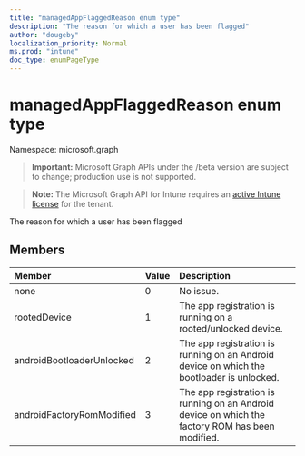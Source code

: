 ```yaml
---
title: "managedAppFlaggedReason enum type"
description: "The reason for which a user has been flagged"
author: "dougeby"
localization_priority: Normal
ms.prod: "intune"
doc_type: enumPageType
---
```


# managedAppFlaggedReason enum type

Namespace: microsoft.graph

> **Important:** Microsoft Graph APIs under the /beta version are subject to change; production use is not supported.

> **Note:** The Microsoft Graph API for Intune requires an [active Intune license](https://go.microsoft.com/fwlink/?linkid=839381) for the tenant.

The reason for which a user has been flagged

## Members
|Member|Value|Description|
|:---|:---|:---|
|none|0|No issue.|
|rootedDevice|1|The app registration is running on a rooted/unlocked device.|
|androidBootloaderUnlocked|2|The app registration is running on an Android device on which the bootloader is unlocked.|
|androidFactoryRomModified|3|The app registration is running on an Android device on which the factory ROM has been modified.|






